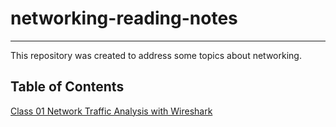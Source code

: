 # **networking-reading-notes**
***

This repository was created to address some topics about networking. 


## **Table of Contents**

[Class 01 Network Traffic Analysis with Wireshark](https://github.com/VascoLucas01/networking-reading-notes/wiki/Read:-Class-01---Network-Traffic-Analysis-with-Wireshark)

[]()


